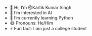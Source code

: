 - 👋 Hi, I’m @Kartik Kumar Singh
- 👀 I’m interested in AI
- 🌱 I’m currently learning Python
- 😄 Pronouns: He/Him
- ⚡ Fun fact: I am just a college student

